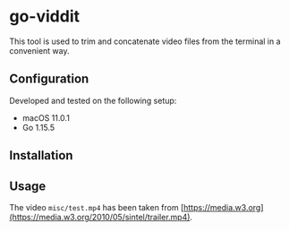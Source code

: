 # go-viddit

This tool is used to trim and concatenate video files from the terminal in a convenient way.

## Configuration

Developed and tested on the following setup:

- macOS 11.0.1
- Go 1.15.5

## Installation

## Usage

The video `misc/test.mp4` has been taken from [https://media.w3.org](https://media.w3.org/2010/05/sintel/trailer.mp4).
